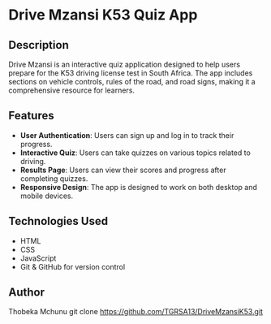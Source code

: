 # Drive Mzansi K53 Quiz App

## Description
Drive Mzansi is an interactive quiz application designed to help users prepare for the K53 driving license test in South Africa. The app includes sections on vehicle controls, rules of the road, and road signs, making it a comprehensive resource for learners.

## Features
- **User Authentication**: Users can sign up and log in to track their progress.
- **Interactive Quiz**: Users can take quizzes on various topics related to driving.
- **Results Page**: Users can view their scores and progress after completing quizzes.
- **Responsive Design**: The app is designed to work on both desktop and mobile devices.

## Technologies Used
- HTML
- CSS
- JavaScript
- Git & GitHub for version control

## Author
Thobeka Mchunu
git clone https://github.com/TGRSA13/DriveMzansiK53.git
